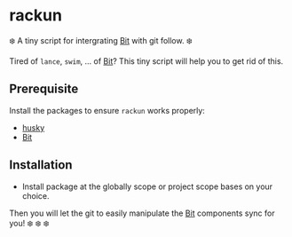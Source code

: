 # rackun

❄️ A tiny script for intergrating [Bit](https://bit.dev/) with git follow. ❄️

Tired of `lance`, `swim`, ... of [Bit](https://bit.dev/)? This tiny script will help you to get rid of this.

## Prerequisite

Install the packages to ensure `rackun` works properly:

- [husky](https://typicode.github.io/husky/)
- [Bit](https://bit.dev/)

## Installation

- Install package at the globally scope or project scope bases on your choice.

Then you will let the git to easily manipulate the [Bit](https://bit.dev/) components sync for you! ❄️ ❄️ ❄️
